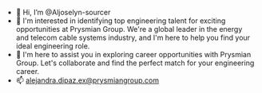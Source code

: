 - 👋 Hi, I’m @Aljoselyn-sourcer
- 👀 I'm interested in identifying top engineering talent for exciting opportunities at Prysmian Group.
   We're a global leader in the energy and telecom cable systems industry, and I'm here to help you find your ideal engineering role.
- 💞️ I'm here to assist you in exploring career opportunities with Prysmian Group. Let's collaborate and find the perfect match for your engineering career.
- 📫 alejandra.dipaz.ex@prysmiangroup.com 

<!---
Aljoselyn-sourcer/Aljoselyn-sourcer is a ✨ special ✨ repository because its `README.md` (this file) appears on your GitHub profile.
You can click the Preview link to take a look at your changes.
--->
